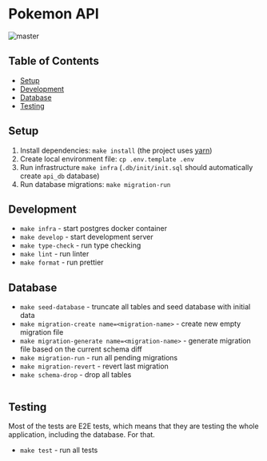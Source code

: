 # Pokemon API

![master](https://github.com/strvcom/backend-template-nestjs-api/actions/workflows/api-ci.yml/badge.svg)

## Table of Contents

- [Setup](#setup)
- [Development](#development)
- [Database](#database)
- [Testing](#testing)

## Setup

1. Install dependencies: `make install` (the project uses [yarn](https://github.com/yarnpkg))
2. Create local environment file: `cp .env.template .env`
3. Run infrastructure `make infra` (`.db/init/init.sql` should automatically create `api_db` database)
4. Run database migrations: `make migration-run`

## Development

- `make infra` - start postgres docker container
- `make develop` - start development server
- `make type-check` - run type checking
- `make lint` - run linter
- `make format` - run prettier

## Database

- `make seed-database` - truncate all tables and seed database with initial data
- `make migration-create name=<migration-name>` - create new empty migration file
- `make migration-generate name=<migration-name>` - generate migration file based on the current schema diff
- `make migration-run` - run all pending migrations
- `make migration-revert` - revert last migration
- `make schema-drop` - drop all tables

```mermaid

```

## Testing

Most of the tests are E2E tests, which means that they are testing the whole application, including the database. For
that.

- `make test` - run all tests
